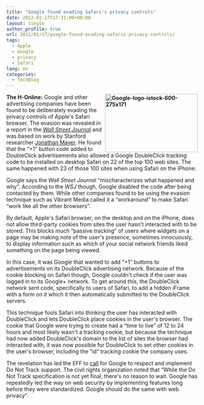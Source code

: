 ```yaml
---
title: "Google found evading Safari's privacy controls"
date: 2012-02-17T17:31:00+00:00
layout: single
author_profile: true
url: 2012/02/17/google-found-evading-safaris-privacy-controls/
tags:
  - Apple
  - Google
  - privacy
  - Safari
lang: en
categories: 
  - TechBlog
---
```

**[<img title="Google-logo-istock-600-275x171" border="0" alt="Google-logo-istock-600-275x171" align="right" src="http://lh6.ggpht.com/-uGPJBet4Xs4/Tz6HmbSG2sI/AAAAAAAAE3M/WbJGAqeYoqE/Google-logo-istock-600-275x171_thumb.jpg?imgmax=800" width="244" height="153" />](http://lh5.ggpht.com/-oycvxAFSDuE/Tz6HcPpOJQI/AAAAAAAAE3E/_gV9HGsLgDo/s1600-h/Google-logo-istock-600-275x171%25255B2%25255D.jpg)The H-Online:** Google and other advertising companies have been found to be deliberately evading the privacy controls of Apple's Safari browser. The evasion was revealed in a report in the _[Wall Street Journal](http://online.wsj.com/article_email/SB10001424052970204880404577225380456599176-lMyQjAxMTAyMDEwNjExNDYyWj.html?mod=wsj_share_email#articleTabs%3Darticle)_ and was based on work by Stanford researcher [Jonathan Mayer](https://www.stanford.edu/~jmayer/). He found that the “+1” button code added to DoubleClick advertisements also allowed a Google DoubleClick tracking code to be installed on desktop Safari on 22 of the top 100 web sites. The same happened with 23 of those 100 sites when using Safari on the iPhone. 

Google says the _Wall Street Journal_ “mischaracterizes what happened and why”. According to the _WSJ_ though, Google disabled the code after being contacted by them. While other companies found to be using the evasion technique such as Vibrant Media called it a “workaround” to make Safari “work like all the other browsers”. 

By default, Apple's Safari browser, on the desktop and on the iPhone, does not allow third-party cookies from sites the user hasn't interacted with to be stored. This blocks much “passive tracking” of users where widgets on a page may be making note of the user's presence, sometimes innocuously, to display information such as which of your social network friends liked something on the page being viewed. 

In this case, it was Google that wanted to add “+1” buttons to advertisements on its DoubleClick advertising network. Because of the cookie blocking on Safari though, Google couldn't check if the user was logged in to its Google+ network. To get around this, the DoubleClick network sent code, specifically to users of Safari, to add a hidden iFrame with a form on it which it then automatically submitted to the DoubleClick servers. 

This technique fools Safari into thinking the user has interacted with DoubleClick and lets DoubleClick place cookies in the user's browser. The cookie that Google were trying to create had a “time to live” of 12 to 24 hours and most likely wasn't a tracking cookie, but because the technique had now added DoubleClick's domain to the list of sites the browser had interacted with, it was now possible for DoubleClick to set other cookies in the user's browser, including the “id” tracking cookie the company uses. 

The revelation has led the EFF to [call](https://www.eff.org/deeplinks/2012/02/time-make-amends-google-circumvents-privacy-settings-safari-users) for Google to respect and implement Do Not Track support. The civil rights organization noted that “While the Do Not Track specification is not yet final, there's no reason to wait. Google has repeatedly led the way on web security by implementing features long before they were standardized. Google should do the same with web privacy”.